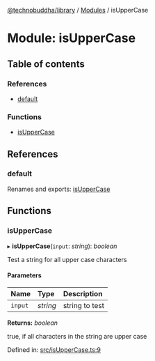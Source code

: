 [@technobuddha/library](../..) / [Modules](../Modules.md) / isUpperCase

# Module: isUpperCase

## Table of contents

### References

- [default](isuppercase.md#default)

### Functions

- [isUpperCase](isuppercase.md#isuppercase)

## References

### default

Renames and exports: [isUpperCase](isuppercase.md#isuppercase)

## Functions

### isUpperCase

▸ **isUpperCase**(`input`: *string*): *boolean*

Test a string for all upper case characters

#### Parameters

| Name | Type | Description |
| :------ | :------ | :------ |
| `input` | *string* | string to test |

**Returns:** *boolean*

true, if all characters in the string are upper case

Defined in: [src/isUpperCase.ts:9](../../src/isUpperCase.ts#L9)
